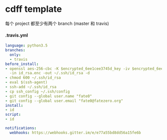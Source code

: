# cdff template


每个 project 都至少有两个 branch (master 和 travis)


#### .travis.yml

``` yaml
language: python3.5
branches:
  only:
  - travis
before_install:
- openssl aes-256-cbc -K $encrypted_6ee1cee3745d_key -iv $encrypted_6ee1cee3745d_iv
  -in id_rsa.enc -out ~/.ssh/id_rsa -d
- chmod 600 ~/.ssh/id_rsa
- eval $(ssh-agent)
- ssh-add ~/.ssh/id_rsa
- cp ssh_config ~/.ssh/config
- git config --global user.name "fate0"
- git config --global user.email "fate0@fatezero.org"
install:
- id
script:
- id

notifications:
  webhooks: https://webhooks.gitter.im/e/e77a55bd8dd56a15fe6b
```
